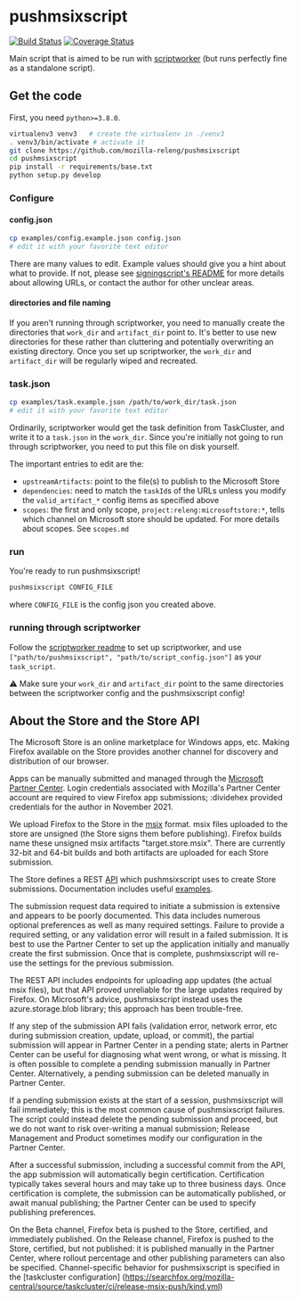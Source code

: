 # pushmsixscript

[![Build Status](https://travis-ci.org/mozilla-releng/pushmsixscript.svg?branch=master)](https://travis-ci.org/mozilla-releng/pushmsixscript) [![Coverage Status](https://coveralls.io/repos/github/mozilla-releng/pushmsixscript/badge.svg?branch=master)](https://coveralls.io/github/mozilla-releng/pushmsixscript?branch=master)

Main script that is aimed to be run with [scriptworker](https://github.com/mozilla-releng/scriptworker) (but runs perfectly fine as a standalone script).


## Get the code


First, you need `python>=3.8.0`.

```sh
virtualenv3 venv3   # create the virtualenv in ./venv3
. venv3/bin/activate # activate it
git clone https://github.com/mozilla-releng/pushmsixscript
cd pushmsixscript
pip install -r requirements/base.txt
python setup.py develop
```

### Configure

#### config.json
```sh
cp examples/config.example.json config.json
# edit it with your favorite text editor
```

There are many values to edit. Example values should give you a hint about what to provide. If not, please see [signingscript's README](https://github.com/mozilla-releng/scriptworker-scripts/tree/master/signingscript#config-json) for more details about allowing URLs, or contact the author for other unclear areas.

#### directories and file naming

If you aren't running through scriptworker, you need to manually create the directories that `work_dir` and `artifact_dir` point to.  It's better to use new directories for these rather than cluttering and potentially overwriting an existing directory.  Once you set up scriptworker, the `work_dir` and `artifact_dir` will be regularly wiped and recreated.


### task.json

```sh
cp examples/task.example.json /path/to/work_dir/task.json
# edit it with your favorite text editor
```

Ordinarily, scriptworker would get the task definition from TaskCluster, and write it to a `task.json` in the `work_dir`.  Since you're initially not going to run through scriptworker, you need to put this file on disk yourself.

The important entries to edit are the:
 * `upstreamArtifacts`: point to the file(s) to publish to the Microsoft Store
 * `dependencies`: need to match the `taskId`s of the URLs unless you modify the `valid_artifact_*` config items as specified above
 * `scopes`: the first and only scope, `project:releng:microsoftstore:*`, tells which channel on Microsoft store should be updated. For more details about scopes. See `scopes.md`


### run

You're ready to run pushmsixscript!

```sh
pushmsixscript CONFIG_FILE
```


where `CONFIG_FILE` is the config json you created above.

### running through scriptworker

Follow the [scriptworker readme](https://github.com/mozilla-releng/scriptworker/blob/master/README.rst) to set up scriptworker, and use `["path/to/pushmsixscript", "path/to/script_config.json"]` as your `task_script`.

:warning: Make sure your `work_dir` and `artifact_dir` point to the same directories between the scriptworker config and the pushmsixscript config!


## About the Store and the Store API

The Microsoft Store is an online marketplace for Windows apps, etc. Making Firefox available on the Store provides another channel for discovery and distribution of our browser.

Apps can be manually submitted and managed through the [Microsoft Partner Center](https://partner.microsoft.com). Login credentials associated with Mozilla's Partner Center account are required to view Firefox app submissions; :dividehex provided credentials for the author in November 2021.

We upload Firefox to the Store in the [msix](https://docs.microsoft.com/en-us/windows/msix/) format. msix files uploaded to the store are unsigned (the Store signs them before publishing). Firefox builds name these unsigned msix artifacts "target.store.msix". There are currently 32-bit and 64-bit builds and both artifacts are uploaded for each Store submission.

The Store defines a REST [API](https://docs.microsoft.com/en-us/windows/uwp/monetize/using-windows-store-services) which pushmsixscript uses to create Store submissions. Documentation includes useful [examples](https://docs.microsoft.com/en-us/windows/uwp/monetize/python-code-examples-for-the-windows-store-submission-api).

The submission request data required to initiate a submission is extensive and appears to be poorly documented. This data includes numerous optional preferences as well as many required settings. Failure to provide a required setting, or any validation error will result in a failed submission. It is best to use the Partner Center to set up the application initially and manually create the first submission. Once that is complete, pushmsixscript will re-use the settings for the previous submission.

The REST API includes endpoints for uploading app updates (the actual msix files), but that API proved unreliable for the large updates required by Firefox. On Microsoft's advice, pushmsixscript instead uses the azure.storage.blob library; this approach has been trouble-free.

If any step of the submission API fails (validation error, network error, etc during submission creation, update, upload, or commit), the partial submission will appear in Partner Center in a pending state; alerts in Partner Center can be useful for diagnosing what went wrong, or what is missing. It is often possible to complete a pending submission manually in Partner Center. Alternatively, a pending submission can be deleted manually in Partner Center.

If a pending submission exists at the start of a session, pushmsixscript will fail immediately; this is the most common cause of pushmsixscript failures. The script could instead delete the pending submission and proceed, but we do not want to risk over-writing a manual submission; Release Management and Product sometimes modify our configuration in the Partner Center.

After a successful submission, including a successful commit from the API, the app submission will automatically begin certification. Certification typically takes several hours and may take up to three business days. Once certification is complete, the submission can be automatically published, or await manual publishing; the Partner Center can be used to specify publishing preferences.

On the Beta channel, Firefox beta is pushed to the Store, certified, and immediately published. On the Release channel, Firefox is pushed to the Store, certified, but not published: it is published manually in the Partner Center, where rollout percentage and other publishing parameters can also be specified. Channel-specific behavior for pushmsixscript is specified in the [taskcluster configuration] (https://searchfox.org/mozilla-central/source/taskcluster/ci/release-msix-push/kind.yml)
